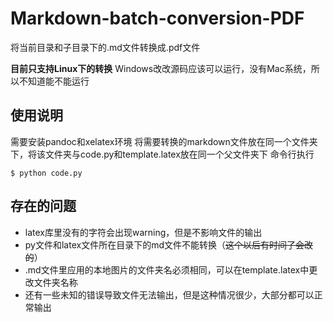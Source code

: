 # Markdown-batch-conversion-PDF
将当前目录和子目录下的.md文件转换成.pdf文件

**目前只支持Linux下的转换**
Windows改改源码应该可以运行，没有Mac系统，所以不知道能不能运行
## 使用说明
需要安装pandoc和xelatex环境
将需要转换的markdown文件放在同一个文件夹下，将该文件夹与code.py和template.latex放在同一个父文件夹下
命令行执行
```
$ python code.py
```
## 存在的问题
- latex库里没有的字符会出现warning，但是不影响文件的输出
- py文件和latex文件所在目录下的md文件不能转换（~~这个以后有时间了会改的~~）
- .md文件里应用的本地图片的文件夹名必须相同，可以在template.latex中更改文件夹名称
- 还有一些未知的错误导致文件无法输出，但是这种情况很少，大部分都可以正常输出
